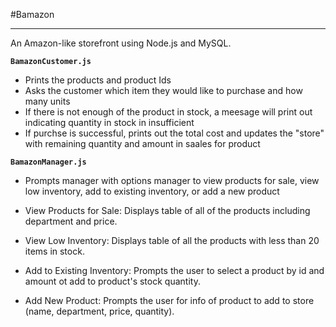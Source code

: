 #Bamazon
***
An Amazon-like storefront using Node.js and MySQL. 

**`BamazonCustomer.js`**

* Prints the products and product Ids
* Asks the customer which item they would like to purchase and how many units
* If there is not enough of the product in stock, a meesage will print out indicating quantity in stock in insufficient
* If purchse is successful, prints out the total cost and updates the "store" with remaining quantity and amount in saales for product

**`BamazonManager.js`**

* Prompts manager with options manager to view products for sale, view low inventory, add to existing inventory, or add a new product

* View Products for Sale: Displays table of all of the products including department and price.
* View Low Inventory: Displays table of all the products with less than 20 items in stock.
* Add to Existing Inventory: Prompts the user to select a product by id and amount ot add to product's stock quantity.
* Add New Product: Prompts the user for info of product to add to store (name, department, price, quantity).
